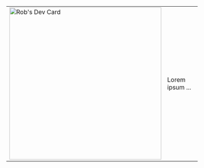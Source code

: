 <table style="border: none !important">
  <tr>
    <td><a href="https://app.daily.dev/robsykes"><img src="https://api.daily.dev/devcards/08abd7bfeacc40009399073c8574516d.png?r=tas" width="400" alt="Rob's Dev Card"/></a></td>
    <td>Lorem ipsum ...</td>
  </tr>
</table>
